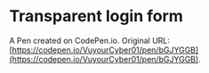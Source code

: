 # Transparent login form

A Pen created on CodePen.io. Original URL: [https://codepen.io/VuyourCyber01/pen/bGJYGGB](https://codepen.io/VuyourCyber01/pen/bGJYGGB).

